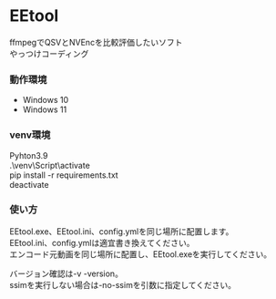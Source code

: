 # EEtool

ffmpegでQSVとNVEncを比較評価したいソフト  
やっつけコーディング

### 動作環境
- Windows 10
- Windows 11

### venv環境
Pyhton3.9  
.\venv\Script\activate  
pip install -r requirements.txt  
deactivate

### 使い方
EEtool.exe、EEtool.ini、config.ymlを同じ場所に配置します。  
EEtool.ini、config.ymlは適宜書き換えてください。  
エンコード元動画を同じ場所に配置し、EEtool.exeを実行してください。  

バージョン確認は-v -version。  
ssimを実行しない場合は-no-ssimを引数に指定してください。  

